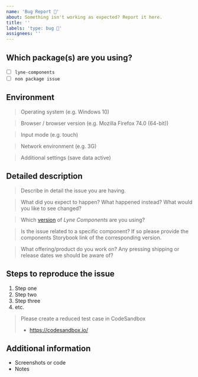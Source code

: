 ```yaml
---
name: 'Bug Report 🐛'
about: Something isn't working as expected? Report it here.
title: ''
labels: 'type: bug 🐛'
assignees: ''
---
```


<!-- Feel free to remove sections that aren't relevant.

## Title line template: [Title]: Brief description

-->

## Which package(s) are you using?

<!--
  Add an x in one of the options below, for example:
- [x] package name
-->

- [ ] `lyne-components`
- [ ] `non package issue`

## Environment

> Operating system (e.g. Windows 10)

> Browser / browser version (e.g. Mozilla Firefox 74.0 (64-bit))

> Input mode (e.g. touch)

> Network environment (e.g. 3G)

> Additional settings (save data active)

## Detailed description

> Describe in detail the issue you are having.

> What did you expect to happen? What happened instead? What would you like to
> see changed?

> Which [version](https://lyne-documentation.netlify.app/deployments/) of *Lyne Components* are you using?

> Is the issue related to a specific component? If so please provide the components Storybook link of the corresponding version.

> What offering/product do you work on? Any pressing shipping or release dates we
> should be aware of?

## Steps to reproduce the issue

1. Step one
2. Step two
3. Step three
4. etc.

> Please create a reduced test case in CodeSandbox
>
> - https://codesandbox.io/

## Additional information

- Screenshots or code
- Notes
